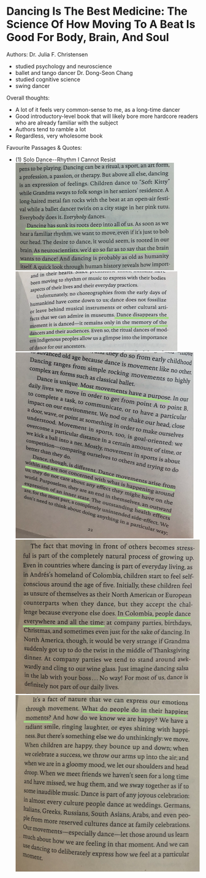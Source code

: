 # Dancing Is The Best Medicine: The Science Of How Moving To A Beat Is Good For Body, Brain, And Soul
Authors:
Dr. Julia F. Christensen
- studied psychology and neuroscience
- ballet and tango dancer
Dr. Dong-Seon Chang
- studied cognitive science
- swing dancer

Overall thoughts:
- A lot of it feels very common-sense to me, as a long-time dancer
- Good introductory-level book that will likely bore more hardcore readers who are already familiar with the subject
- Authors tend to ramble a lot
- Regardless, very wholesome book

Favourite Passages & Quotes:
- (1) Solo Dance--Rhythm I Cannot Resist
  ![](passage_pics/Screenshot%202024-02-06%20at%203.48.56%20PM.png)
  ![](passage_pics/Screenshot%202024-02-06%20at%203.50.32%20PM.png)
  ![](passage_pics/Screenshot%202024-02-06%20at%203.52.34%20PM.png)
  ![](passage_pics/Screenshot%202024-02-06%20at%203.53.36%20PM.png)
  ![](passage_pics/Screenshot%202024-02-06%20at%203.55.55%20PM.png)
